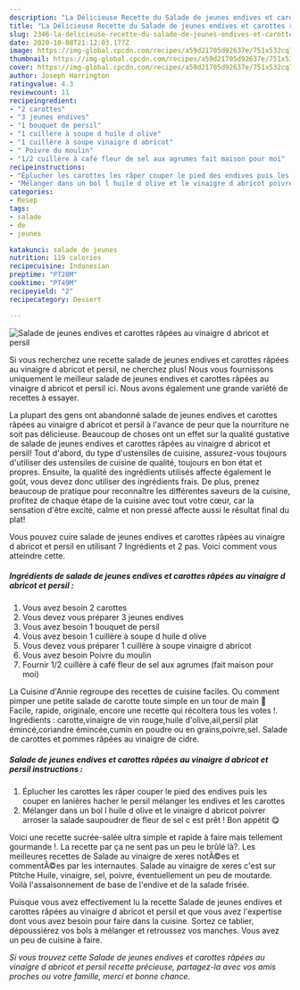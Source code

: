 ```yaml
---
description: "La Délicieuse Recette du Salade de jeunes endives et carottes râpées au vinaigre d abricot et persil"
title: "La Délicieuse Recette du Salade de jeunes endives et carottes râpées au vinaigre d abricot et persil"
slug: 2346-la-delicieuse-recette-du-salade-de-jeunes-endives-et-carottes-rapees-au-vinaigre-d-abricot-et-persil
date: 2020-10-08T21:12:03.177Z
image: https://img-global.cpcdn.com/recipes/a59d21705d92637e/751x532cq70/salade-de-jeunes-endives-et-carottes-rapees-au-vinaigre-d-abricot-et-persil-photo-principale-de-la-recette.jpg
thumbnail: https://img-global.cpcdn.com/recipes/a59d21705d92637e/751x532cq70/salade-de-jeunes-endives-et-carottes-rapees-au-vinaigre-d-abricot-et-persil-photo-principale-de-la-recette.jpg
cover: https://img-global.cpcdn.com/recipes/a59d21705d92637e/751x532cq70/salade-de-jeunes-endives-et-carottes-rapees-au-vinaigre-d-abricot-et-persil-photo-principale-de-la-recette.jpg
author: Joseph Harrington
ratingvalue: 4.3
reviewcount: 11
recipeingredient:
- "2 carottes"
- "3 jeunes endives"
- "1 bouquet de persil"
- "1 cuillère à soupe d huile d olive"
- "1 cuillère à soupe vinaigre d abricot"
- " Poivre du moulin"
- "1/2 cuillère à café fleur de sel aux agrumes fait maison pour moi"
recipeinstructions:
- "Éplucher les carottes les râper couper le pied des endives puis les couper en lanières hacher le persil mélanger les endives et les carottes"
- "Mélanger dans un bol l huile d olive et le vinaigre d abricot poivrer arroser la salade saupoudrer de fleur de sel c est prêt ! Bon appétit 😋"
categories:
- Resep
tags:
- salade
- de
- jeunes

katakunci: salade de jeunes 
nutrition: 119 calories
recipecuisine: Indonesian
preptime: "PT28M"
cooktime: "PT49M"
recipeyield: "2"
recipecategory: Dessert

---
```



![Salade de jeunes endives et carottes râpées au vinaigre d abricot et persil](https://img-global.cpcdn.com/recipes/a59d21705d92637e/751x532cq70/salade-de-jeunes-endives-et-carottes-rapees-au-vinaigre-d-abricot-et-persil-photo-principale-de-la-recette.jpg)

Si vous recherchez une recette salade de jeunes endives et carottes râpées au vinaigre d abricot et persil, ne cherchez plus! Nous vous fournissons uniquement le meilleur salade de jeunes endives et carottes râpées au vinaigre d abricot et persil ici. Nous avons également une grande variété de recettes à essayer.

La plupart des gens ont abandonné salade de jeunes endives et carottes râpées au vinaigre d abricot et persil à l'avance de peur que la nourriture ne soit pas délicieuse. Beaucoup de choses ont un effet sur la qualité gustative de salade de jeunes endives et carottes râpées au vinaigre d abricot et persil! Tout d'abord, du type d'ustensiles de cuisine, assurez-vous toujours d'utiliser des ustensiles de cuisine de qualité, toujours en bon état et propres. Ensuite, la qualité des ingrédients utilisés affecte également le goût, vous devez donc utiliser des ingrédients frais. De plus, prenez beaucoup de pratique pour reconnaître les différentes saveurs de la cuisine, profitez de chaque étape de la cuisine avec tout votre cœur, car la sensation d'être excité, calme et non pressé affecte aussi le résultat final du plat!

<!--inarticleads1-->

Vous pouvez cuire salade de jeunes endives et carottes râpées au vinaigre d abricot et persil en utilisant 7 Ingrédients et 2 pas. Voici comment vous atteindre cette.

##### Ingrédients de salade de jeunes endives et carottes râpées au vinaigre d abricot et persil :

1. Vous avez besoin 2 carottes
1. Vous devez vous préparer 3 jeunes endives
1. Vous avez besoin 1 bouquet de persil
1. Vous avez besoin 1 cuillère à soupe d huile d olive
1. Vous devez vous préparer 1 cuillère à soupe vinaigre d abricot
1. Vous avez besoin  Poivre du moulin
1. Fournir 1/2 cuillère à café fleur de sel aux agrumes (fait maison pour moi)


La Cuisine d&#39;Annie regroupe des recettes de cuisine faciles. Ou comment pimper une petite salade de carotte toute simple en un tour de main 🙂 Facile, rapide, originale, encore une recette qui récoltera tous les votes !. Ingrédients : carotte,vinaigre de vin rouge,huile d&#39;olive,ail,persil plat émincé,coriandre émincée,cumin en poudre ou en grains,poivre,sel. Salade de carottes et pommes râpées au vinaigre de cidre. 

<!--inarticleads2-->

##### Salade de jeunes endives et carottes râpées au vinaigre d abricot et persil instructions :

1. Éplucher les carottes les râper couper le pied des endives puis les couper en lanières hacher le persil mélanger les endives et les carottes
1. Mélanger dans un bol l huile d olive et le vinaigre d abricot poivrer arroser la salade saupoudrer de fleur de sel c est prêt ! Bon appétit 😋


Voici une recette sucrée-salée ultra simple et rapide à faire mais tellement gourmande !. La recette par ça ne sent pas un peu le brûlé là?. Les meilleures recettes de Salade au vinaigre de xeres notÃ©es et commentÃ©es par les internautes. Salade au vinaigre de xeres c&#39;est sur Ptitche Huile, vinaigre, sel, poivre, éventuellement un peu de moutarde. Voilà l&#39;assaisonnement de base de l&#39;endive et de la salade frisée. 

<!--inarticleads1-->

<p>
Puisque vous avez effectivement lu la recette Salade de jeunes endives et carottes râpées au vinaigre d abricot et persil et que vous avez l'expertise dont vous avez besoin pour faire dans la cuisine. Sortez ce tablier, dépoussiérez vos bols à mélanger et retroussez vos manches. Vous avez un peu de cuisine à faire.
</p>

<p>
<i>Si vous trouvez cette Salade de jeunes endives et carottes râpées au vinaigre d abricot et persil recette précieuse, partagez-la avec vos amis proches ou votre famille, merci et bonne chance.</i>
</p>
